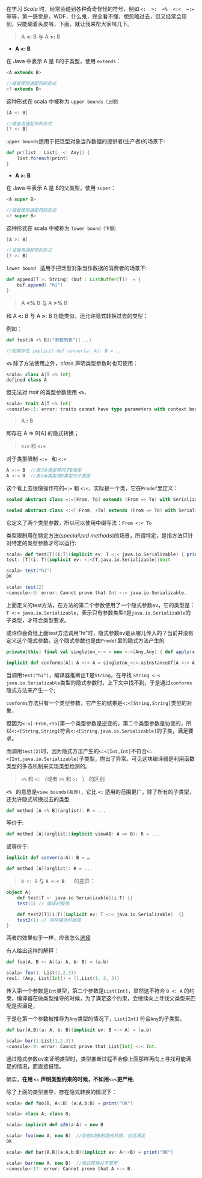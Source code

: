 在学习 *Scala* 时，经常会碰到各种奇奇怪怪的符号，例如 `<:  >:  <%  <:<  =:= ` 等等，第一感觉是，WDF，什么鬼，完全看不懂，想忽略过去，但又经常会用到，只能硬着头皮啃，下面，就让我来帮大家啃几下。

> A **<:** B 与 A **>:** B



- **A <: B**

在 Java 中表示 A 是 B的子类型，使用 `extends`：

```java
<A extends B>

//或者使用通配符的形式
<? extends B>
```

这种形式在 scala 中被称为 `upper bounds（上限）` 

```scala
[A <: B]

//或者用通配符的形式
[? <: B]
```

`upper bounds`适用于把泛型对象当作数据的提供者(生产者)的场景下:

```scala
def pr(list : List[_ <: Any]) { 
	list.foreach(print) 
}
```

- **A >: B**

在 Java 中表示 A 是 B的父类型，使用 `super`：

```java
<A super B>

//或者使用通配符的形式
<? super B>
```

这种形式在 scala 中被称为 `lower bound（下限）` 

```scala
[A >: B]

//或者用通配符的形式
[? >: B]
```

`lower bound ` 适用于把泛型对象当作数据的消费者的场景下:

```scala
def append[T >: String] (buf : ListBuffer[T])  = {  
	buf.append( "hi")
}
```



> A **<%** B 与 A **>%** B

和 A **<:** B 与 A **>:** B 功能类似，还允许隐式转换过去的类型；

例如：

```scala
def test[A <% B]("参数列表")(...)

//如果存在 implicit def conver(a: A): B = ...
```

**`<%`** 除了方法使用之外，*class* 声明类型参数时也可使用：

```scala
scala> class A[T <% Int]
defined class A
```

但无法对 *trait* 的类型参数使用 **`<%`**，

```scala
scala> trait A[T <% Int]
<console>:1: error: traits cannot have type parameters with context bounds `: ...' nor view bounds `<% ...'
```



> A **:** B



即存在 A => B[A] 的隐式转换；



>  **`=:=`** 和 **`<:<`**



对于类型限制 `=:= ` 和 `<:<`

```scala
A =:= B  //表示A类型等同于B类型
A <:< B  //表示A类型是B类型的子类型
```

这个看上去很像操作符的`=:=` 和 `<:<`，实际是一个类，它在`Predef`里定义：

```scala
sealed abstract class =:=[From, To] extends (From => To) with Serializable

sealed abstract class <:<[-From, +To] extends (From => To) with Serializable
```

它定义了两个类型参数，所以可以使用中缀写法：`From <:< To`

类型限制用在特定方法(*specialized methods*)的场景，所谓特定，是指方法只针对特定的类型参数才可以运行:

```scala
scala> def test[T](i:T)(implicit ev: T <:< java.io.Serializable) { print("OK") }
test: [T](i: T)(implicit ev: <:<[T,java.io.Serializable])Unit

scala> test("hi")
OK

scala> test(2)
<console>:9: error: Cannot prove that Int <:< java.io.Serializable.
```

上面定义的test方法，在方法的第二个参数使用了一个隐式参数ev，它的类型是：`T <:< java.io.Serializable`，表示只有参数类型`T`是`java.io.Serializable`的子类型，才符合类型要求。

或许你会奇怪上面test方法调用”hi”时，隐式参数ev是从哪儿传入的？当前并没有定义这个隐式参数。这个隐式参数也是由`Predef`里的隐式方法产生的

```scala
private[this] final val singleton_<:< = new <:<[Any,Any] { def apply(x: Any): Any = x }

implicit def conforms[A]: A <:< A = singleton_<:<.asInstanceOf[A <:< A]
```

当调用`test("hi")`，编译器推断出T是`String`，在寻找 `String <:< java.io.Serializable`类型的隐式参数时，上下文中找不到，于是通过`conforms`隐式方法来产生一个;

`conforms`方法只有一个类型参数，它产生的结果是`<:<[String,String]`类型的对象，

但因为`<:<[-From,+To]`第一个类型参数是逆变的，第二个类型参数是协变的，所以`<:<[String,String]`符合`<:<[String,java.io.Serializable]`的子类，满足要求。

而调用`test(2)`时，因为隐式方法产生的`<:<[Int,Int]`不符合`<:<[Int,java.io.Serializable]`子类型，抛出了异常。可见这块编译器是利用函数类型的多态机制来实现类型检测的。



> `<%` 和 `<:` （或者 `>%` 和 `>: ` ） 的区别



**`<% `** 的意思是`view bounds(视界)`，它比  **`<:`** 适用的范围更广，除了所有的子类型，还允许隐式转换过去的类型

```scala
def method [A <% B](arglist): R = ...
```

等价于:

```scala
def method [A](arglist)(implicit viewAB: A => B): R = ...
```

或等价于:

```scala
implicit def conver(a:A): B = …

def method [A](arglist): R = ...
```


>  `A <: B`  与  **`A <:< B   `** 的差异：



```scala
object A{
    def test[T <: java.io.Serializable](i:T) {}
    test(1) // 编译时报错

    def test2[T](i:T)(implicit ev: T <:< java.io.Serializable)  {}
    test2(1) // 同样编译时报错
}
```

两者的效果似乎一样，应该怎么[选择](http://stackoverflow.com/questions/19829770/whats-different-between-and-in-scala)

有人给出这样的解释：

```scala
def foo[A, B <: A](a: A, b: B) = (a,b)

scala> foo(1, List(1,2,3))
res1: (Any, List[Int]) = (1,List(1, 2, 3))
```

传入第一个参数是`Int`类型，第二个参数是`List[Int]`，显然这不符合 `B <: A` 的约束，编译器在做类型推导的时候，为了满足这个约束，会继续向上寻找父类型来匹配是否满足，

于是在第一个参数被推导为`Any`类型的情况下，`List[Int]` 符合`Any`的子类型。

```scala
def bar[A,B](a: A, b: B)(implicit ev: B <:< A) = (a,b)

scala> bar(1,List(1,2,3))
<console>:9: error: Cannot prove that List[Int] <:< Int.
```

通过隐式参数ev来证明类型时，类型推断过程不会像上面那样再向上寻找可能满足的情况，而直接报错。

确实，**在用 `<:` 声明类型约束的时候，不如用`<:<`更严格**;

除了上面的类型推导，存在隐式转换的情况下：

```scala
scala> def foo[B, A<:B] (a:A,b:B) = print("OK")

scala> class A; class B;

scala> implicit def a2b(a:A) = new B

scala> foo(new A, new B)  //存在A到B的隐式转换，也可满足
OK

scala> def bar[A,B](a:A,b:B)(implicit ev: A<:<B) = print("OK")

scala> bar(new A, new B)  //隐式转换并不管用
<console>:17: error: Cannot prove that A <:< B.
```